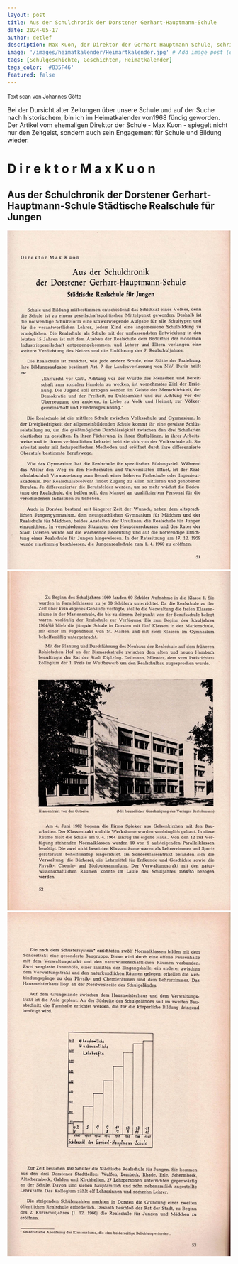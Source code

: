 ```yaml
---
layout: post
title: Aus der Schulchronik der Dorstener Gerhart-Hauptmann-Schule
date: 2024-05-17
author: detlef
description: Max Kuon, der Direktor der Gerhart Hauptmann Schule, schrieb 1968 für den Heimatkalender über die städtische Realschule für Jungen
image: '/images/heimatkalender/Heimartkalender.jpg' # Add image post (optional)
tags: [Schulgeschichte, Geschichten, Heimatkalender]
tags_color: '#835F46'
featured: false
---
```


<small> Text scan von Johannes Götte</small>

Bei der Dursicht alter Zeitungen über unsere Schule und auf der Suche nach historischem, bin ich im Heimatkalender von1968 fündig geworden.
Der Artikel vom ehemaligen Direktor der Schule - Max Kuon - spiegelt nicht nur den Zeitgeist, sondern auch sein Engagement für Schule und Bildung wieder.

# D i r e k t o r  M a x  K u o n

## Aus der Schulchronik der Dorstener Gerhart-Hauptmann-Schule Städtische Realschule für Jungen

<img src="/images/heimatkalender/HKL 1968 S_051.jpg" loading="lazy" alt="Artikel">
<img src="/images/heimatkalender/HKL 1968 S_052.jpg" loading="lazy" alt="Artikel">
<img src="/images/heimatkalender/HKL 1968 S_053.jpg" loading="lazy" alt="Artikel">
